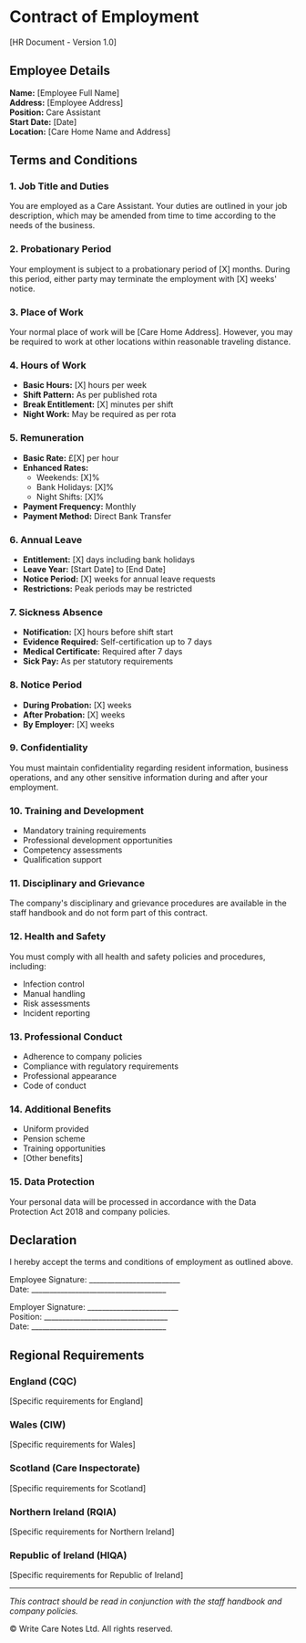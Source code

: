 # Contract of Employment
[HR Document - Version 1.0]

## Employee Details
**Name:** [Employee Full Name]  
**Address:** [Employee Address]  
**Position:** Care Assistant  
**Start Date:** [Date]  
**Location:** [Care Home Name and Address]

## Terms and Conditions

### 1. Job Title and Duties
You are employed as a Care Assistant. Your duties are outlined in your job description, which may be amended from time to time according to the needs of the business.

### 2. Probationary Period
Your employment is subject to a probationary period of [X] months. During this period, either party may terminate the employment with [X] weeks' notice.

### 3. Place of Work
Your normal place of work will be [Care Home Address]. However, you may be required to work at other locations within reasonable traveling distance.

### 4. Hours of Work
- **Basic Hours:** [X] hours per week
- **Shift Pattern:** As per published rota
- **Break Entitlement:** [X] minutes per shift
- **Night Work:** May be required as per rota

### 5. Remuneration
- **Basic Rate:** £[X] per hour
- **Enhanced Rates:**
  - Weekends: [X]%
  - Bank Holidays: [X]%
  - Night Shifts: [X]%
- **Payment Frequency:** Monthly
- **Payment Method:** Direct Bank Transfer

### 6. Annual Leave
- **Entitlement:** [X] days including bank holidays
- **Leave Year:** [Start Date] to [End Date]
- **Notice Period:** [X] weeks for annual leave requests
- **Restrictions:** Peak periods may be restricted

### 7. Sickness Absence
- **Notification:** [X] hours before shift start
- **Evidence Required:** Self-certification up to 7 days
- **Medical Certificate:** Required after 7 days
- **Sick Pay:** As per statutory requirements

### 8. Notice Period
- **During Probation:** [X] weeks
- **After Probation:** [X] weeks
- **By Employer:** [X] weeks

### 9. Confidentiality
You must maintain confidentiality regarding resident information, business operations, and any other sensitive information during and after your employment.

### 10. Training and Development
- Mandatory training requirements
- Professional development opportunities
- Competency assessments
- Qualification support

### 11. Disciplinary and Grievance
The company's disciplinary and grievance procedures are available in the staff handbook and do not form part of this contract.

### 12. Health and Safety
You must comply with all health and safety policies and procedures, including:
- Infection control
- Manual handling
- Risk assessments
- Incident reporting

### 13. Professional Conduct
- Adherence to company policies
- Compliance with regulatory requirements
- Professional appearance
- Code of conduct

### 14. Additional Benefits
- Uniform provided
- Pension scheme
- Training opportunities
- [Other benefits]

### 15. Data Protection
Your personal data will be processed in accordance with the Data Protection Act 2018 and company policies.

## Declaration

I hereby accept the terms and conditions of employment as outlined above.

Employee Signature: _________________________  
Date: _____________________________________

Employer Signature: _________________________  
Position: __________________________________  
Date: _____________________________________

## Regional Requirements

### England (CQC)
[Specific requirements for England]

### Wales (CIW)
[Specific requirements for Wales]

### Scotland (Care Inspectorate)
[Specific requirements for Scotland]

### Northern Ireland (RQIA)
[Specific requirements for Northern Ireland]

### Republic of Ireland (HIQA)
[Specific requirements for Republic of Ireland]

---
*This contract should be read in conjunction with the staff handbook and company policies.*

© Write Care Notes Ltd. All rights reserved. 